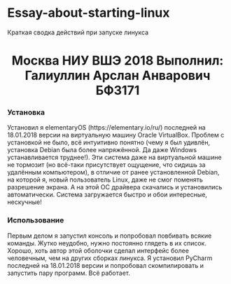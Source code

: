 # Essay-about-starting-linux
Краткая сводка действий при запуске линукса

<center><h1> Москва НИУ ВШЭ 2018
  Выполнил: Галиуллин Арслан Анварович БФЗ171 </h1></center>

<h3> Установка </h3>
Установил я elementaryOS (https://elementary.io/ru/) последней на 18.01.2018 версии на виртуальную машину Oracle VirtualBox. Проблем с установкой не было, всё интуитивно понятно (чему я был удивлён, установка Debian была более напряжённой. Да даже Windows устанавливается труднее!). Эти система даже на виртуальной машине не тормозит (но всё-таки присутствует ощущение, что сидишь за удалённым компьютером), в отличие от ранее установленной Debian, на которой я, новый пользователь Linux, даже не смог поменять разрешение экрана. А на этой ОС драйвера скачались и установились автоматически. Система загружается быстро и обои интересные, нескучные!

<h3> Использование </h3>
Первым делом я запустил консоль и попробовал повбивать всякие команды. Жутко неудобно, нужно постоянно глядеть в их список. Хорошо, хоть автор этой оболочки сделал интерфейс более человечным, чем на других сборках линукса.
Я установил PyCharm  последней на 18.01.2018 версии и попробовал скомпилировать и запустить пару программ. Всё работает.
